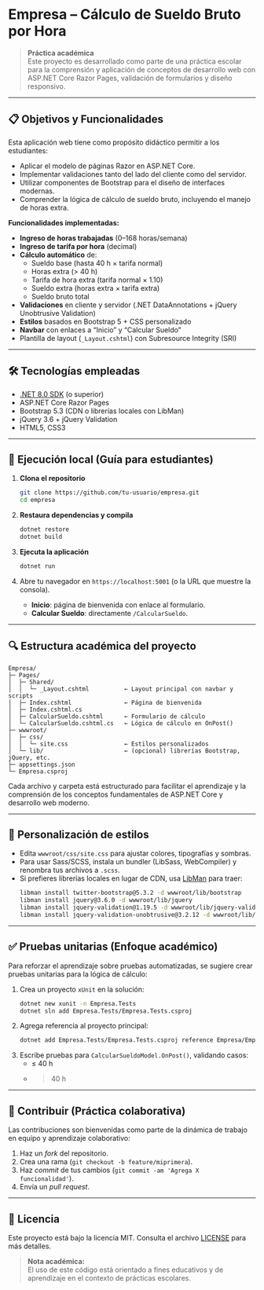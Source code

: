 # Empresa – Cálculo de Sueldo Bruto por Hora

> **Práctica académica**  
> Este proyecto es desarrollado como parte de una práctica escolar para la comprensión y aplicación de conceptos de desarrollo web con ASP.NET Core Razor Pages, validación de formularios y diseño responsivo.

---

## 📋 Objetivos y Funcionalidades

Esta aplicación web tiene como propósito didáctico permitir a los estudiantes:

- Aplicar el modelo de páginas Razor en ASP.NET Core.
- Implementar validaciones tanto del lado del cliente como del servidor.
- Utilizar componentes de Bootstrap para el diseño de interfaces modernas.
- Comprender la lógica de cálculo de sueldo bruto, incluyendo el manejo de horas extra.

**Funcionalidades implementadas:**

- **Ingreso de horas trabajadas** (0–168 horas/semana)  
- **Ingreso de tarifa por hora** (decimal)  
- **Cálculo automático** de:
  - Sueldo base (hasta 40 h × tarifa normal)  
  - Horas extra (> 40 h)  
  - Tarifa de hora extra (tarifa normal × 1.10)  
  - Sueldo extra (horas extra × tarifa extra)  
  - Sueldo bruto total  
- **Validaciones** en cliente y servidor (.NET DataAnnotations + jQuery Unobtrusive Validation)  
- **Estilos** basados en Bootstrap 5 + CSS personalizado  
- **Navbar** con enlaces a “Inicio” y “Calcular Sueldo”  
- Plantilla de layout (`_Layout.cshtml`) con Subresource Integrity (SRI)

---

## 🛠 Tecnologías empleadas

- [.NET 8.0 SDK](https://dotnet.microsoft.com/download) (o superior)  
- ASP.NET Core Razor Pages  
- Bootstrap 5.3 (CDN o librerías locales con LibMan)  
- jQuery 3.6 + jQuery Validation  
- HTML5, CSS3  

---

## 🚀 Ejecución local (Guía para estudiantes)

1. **Clona el repositorio**  
   ```bash
   git clone https://github.com/tu-usuario/empresa.git
   cd empresa
   ```

2. **Restaura dependencias y compila**  
   ```bash
   dotnet restore
   dotnet build
   ```

3. **Ejecuta la aplicación**  
   ```bash
   dotnet run
   ```

4. Abre tu navegador en `https://localhost:5001` (o la URL que muestre la consola).  
   - **Inicio**: página de bienvenida con enlace al formulario.  
   - **Calcular Sueldo**: directamente `/CalcularSueldo`.

---

## 🔍 Estructura académica del proyecto

```text
Empresa/
├─ Pages/
│  ├─ Shared/
│  │  └─ _Layout.cshtml          ← Layout principal con navbar y scripts
│  ├─ Index.cshtml               ← Página de bienvenida
│  ├─ Index.cshtml.cs
│  ├─ CalcularSueldo.cshtml      ← Formulario de cálculo
│  └─ CalcularSueldo.cshtml.cs   ← Lógica de cálculo en OnPost()
├─ wwwroot/
│  ├─ css/
│  │  └─ site.css                ← Estilos personalizados
│  └─ lib/                       ← (opcional) librerías Bootstrap, jQuery, etc.
├─ appsettings.json
└─ Empresa.csproj
```

Cada archivo y carpeta está estructurado para facilitar el aprendizaje y la comprensión de los conceptos fundamentales de ASP.NET Core y desarrollo web moderno.

---

## 🎨 Personalización de estilos

- Edita `wwwroot/css/site.css` para ajustar colores, tipografías y sombras.  
- Para usar Sass/SCSS, instala un bundler (LibSass, WebCompiler) y renombra tus archivos a `.scss`.  
- Si prefieres librerías locales en lugar de CDN, usa [LibMan](https://docs.microsoft.com/aspnet/core/client-side/libman) para traer:  
  ```bash
  libman install twitter-bootstrap@5.3.2 -d wwwroot/lib/bootstrap
  libman install jquery@3.6.0 -d wwwroot/lib/jquery
  libman install jquery-validation@1.19.5 -d wwwroot/lib/jquery-validation
  libman install jquery-validation-unobtrusive@3.2.12 -d wwwroot/lib/jquery-validation-unobtrusive
  ```

---

## ✅ Pruebas unitarias (Enfoque académico)

Para reforzar el aprendizaje sobre pruebas automatizadas, se sugiere crear pruebas unitarias para la lógica de cálculo:

1. Crea un proyecto `xUnit` en la solución:
   ```bash
   dotnet new xunit -n Empresa.Tests
   dotnet sln add Empresa.Tests/Empresa.Tests.csproj
   ```
2. Agrega referencia al proyecto principal:
   ```bash
   dotnet add Empresa.Tests/Empresa.Tests.csproj reference Empresa/Empresa.csproj
   ```
3. Escribe pruebas para `CalcularSueldoModel.OnPost()`, validando casos:
   - ≤ 40 h  
   - > 40 h  

---

## 🤝 Contribuir (Práctica colaborativa)

Las contribuciones son bienvenidas como parte de la dinámica de trabajo en equipo y aprendizaje colaborativo:

1. Haz un _fork_ del repositorio.  
2. Crea una rama (`git checkout -b feature/miprimera`).  
3. Haz _commit_ de tus cambios (`git commit -am 'Agrega X funcionalidad'`).  
4. Envía un _pull request_.

---

## 📄 Licencia

Este proyecto está bajo la licencia MIT. Consulta el archivo [LICENSE](LICENSE) para más detalles.

> **Nota académica:**  
> El uso de este código está orientado a fines educativos y de aprendizaje en el contexto de prácticas escolares.
